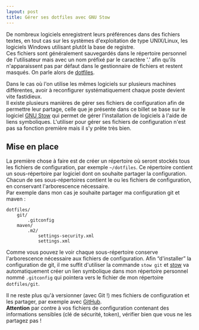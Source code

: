 ```yaml
---
layout: post
title: Gérer ses dotfiles avec GNU Stow
---
```


De nombreux logiciels enregistrent leurs préférences dans des fichiers textes, en tout cas sur les systèmes 
d'exploitation de type UNIX/Linux, les logiciels Windows utilisant plutôt la base de registre.  
Ces fichiers sont généralement sauvegardés dans le répertoire personnel de l'utilisateur mais avec un nom préfixé par 
le caractère '.' afin qu'ils n'apparaissent pas par défaut dans le gestionnaire de fichiers et restent masqués. On 
parle alors de [dotfiles].

Dans le cas où l'on utilise les mêmes logiciels sur plusieurs machines différentes, avoir à reconfigurer 
systématiquement chaque poste devient vite fastidieux.  
Il existe plusieurs manières de gérer ses fichiers de configuration afin de permettre leur partage, celle que je 
présente dans ce billet se base sur le logiciel [GNU Stow] qui permet de gérer l'installation de logiciels à l'aide de 
liens symboliques. L'utiliser pour gérer ses fichiers de configuration n'est pas sa fonction première mais il s'y 
prête très bien.

## Mise en place

La première chose à faire est de créer un répertoire où seront stockés tous les fichiers de configuration, par exemple 
`~/dotfiles`. Ce répertoire contient un sous-répertoire par logiciel dont on souhaite partager la configuration. Chacun 
de ses sous-répertoires contient le ou les fichiers de configuration, en conservant l'arborescence nécessaire.   
Par exemple dans mon cas je souhaite partager ma configuration git et maven :

    dotfiles/
        git/
            .gitconfig
        maven/
            .m2/
                settings-security.xml
                settings.xml

Comme vous pouvez le voir chaque sous-répertoire conserve l'arborescence nécessaire aux fichiers de configuration. Afin 
“d'installer” la configuration de git, il me suffit d'utiliser la commande `stow git` et [stow] va automatiquement 
créer un lien symbolique dans mon répertoire personnel nommé `.gitconfig` qui pointera vers le fichier de mon 
répertoire `dotfiles/git`.

Il ne reste plus qu'à versionner (avec Git !) mes fichiers de configuration et les partager, par exemple avec [GitHub].  
**Attention** par contre à vos fichiers de configuration contenant des informations sensibles (clé de sécurité, token), 
vérifier bien que vous ne les partagez pas !

[dotfiles]: https://dotfiles.github.io/
[GNU Stow]: https://www.gnu.org/software/stow/
[stow]: https://www.gnu.org/software/stow/
[GitHub]: https://github.com